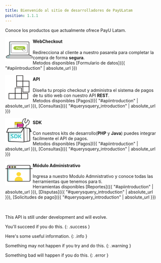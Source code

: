 ```yaml
---
title: Bienvenido al sitio de desarrolladores de PayULatam
position: 1.1.1
---
```


Conoce los productos que actualmente ofrece PayU Latam.


<a href="#apiargentinapayment_methods"><img src="/images/illustrations/wc.png" alt="WC" align="left" style="width:90px;height:80px;border:0;"></a>
<h4>WebCheckout</h4>
Redirecciona al cliente a nuestro pasarela para completar la compra de forma <b>segura</b>.<br>
Metodos disponibles [Formulario de datos]({{ "#apiintroduction" | absolute_url }})

<a href="#apiargentinapayment_methods"><img src="/images/illustrations/integration-2.png" alt="API" align="left" style="width:90px;height:80px;border:0;"></a>
<h4>API</h4>
Diseña tu propio checkout y administra el sistema de pagos de tu sitio web con nuestro API <b>REST</b>.<br>
Metodos disponibles [Pagos]({{ "#apiintroduction" | absolute_url }}), [Consultas]({{ "#querysquery_introduction" | absolute_url }})

<a href="#apiargentinapayment_methods"><img src="/images/illustrations/sdk.png" alt="SDK" align="left" style="width:90px;height:80px;border:0;"></a>
<h4>SDK</h4>
Con nuestros kits de desarrollo(<b>PHP</b> y <b>Java</b>) puedes integrar facilmente el API de pagos.<br>
Metodos disponibles [Pagos]({{ "#apiintroduction" | absolute_url }}), [Consultas]({{ "#querysquery_introduction" | absolute_url }})

<a href="#apiargentinapayment_methods"><img src="/images/illustrations/administrative_module.png" alt="MA" align="left" style="width:90px;height:80px;border:0;"></a>
<h4>Módulo Administrativo</h4>
Ingresa a nuestro Modulo Admnistrativo y conoce todas las herramientas que tenemos para ti.<br>
Herramientas disponibles [Reportes]({{ "#apiintroduction" | absolute_url }}), [Disputas]({{ "#querysquery_introduction" | absolute_url }}), [Solicitudes de pago]({{ "#querysquery_introduction" | absolute_url }})

<br>
<br>
<br>

This API is still under development and will evolve.

You'll succeed if you do this.
{: .success }

Here's some useful information.
{: .info }

Something may not happen if you try and do this.
{: .warning }

Something bad will happen if you do this.
{: .error }
